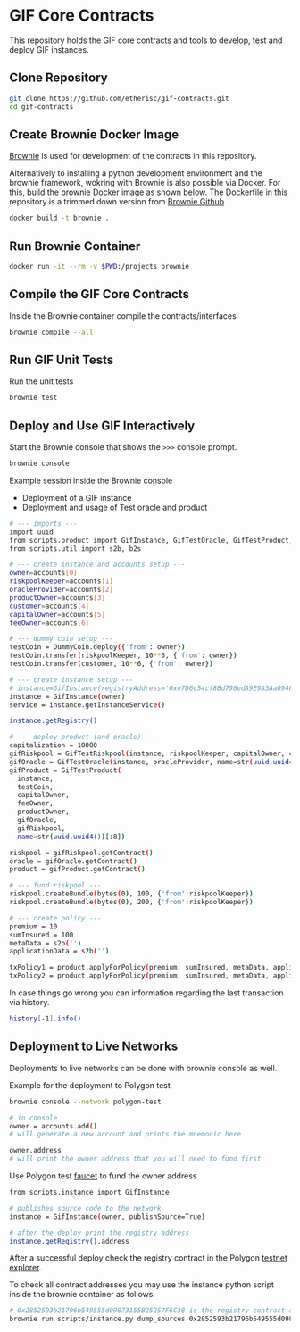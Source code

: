 # GIF Core Contracts

This repository holds the GIF core contracts and tools to develop, test and deploy GIF instances.

## Clone Repository

```bash
git clone https://github.com/etherisc/gif-contracts.git
cd gif-contracts
```

## Create Brownie Docker Image

[Brownie](https://eth-brownie.readthedocs.io/en/stable) is used for development of the contracts in this repository.

Alternatively to installing a python development environment and the brownie framework, wokring with Brownie is also possible via Docker.
For this, build the brownie Docker image as shown below.
The Dockerfile in this repository is a trimmed down version from [Brownie Github]((https://github.com/eth-brownie/brownie))

```bash
docker build -t brownie .
```

## Run Brownie Container

```bash
docker run -it --rm -v $PWD:/projects brownie
```

## Compile the GIF Core Contracts

Inside the Brownie container compile the contracts/interfaces

```bash
brownie compile --all
```

## Run GIF Unit Tests

Run the unit tests
```bash
brownie test
```

## Deploy and Use GIF Interactively

Start the Brownie console that shows the `>>>` console prompt.
```bash
brownie console
```

Example session inside the Brownie console

* Deployment of a GIF instance
* Deployment and usage of Test oracle and product

```bash
# --- imports ---
import uuid
from scripts.product import GifInstance, GifTestOracle, GifTestProduct, GifTestRiskpool
from scripts.util import s2b, b2s

# --- create instance and accounts setup ---
owner=accounts[0]
riskpoolKeeper=accounts[1]
oracleProvider=accounts[2]
productOwner=accounts[3]
customer=accounts[4]
capitalOwner=accounts[5]
feeOwner=accounts[6]

# --- dummy coin setup ---
testCoin = DummyCoin.deploy({'from': owner})
testCoin.transfer(riskpoolKeeper, 10**6, {'from': owner})
testCoin.transfer(customer, 10**6, {'from': owner})

# --- create instance setup ---
# instance=GifInstance(registryAddress='0xe7D6c54cf8Bd798edA9E9A3Aa094Fb01EF34C251', owner=owner)
instance = GifInstance(owner)
service = instance.getInstanceService()

instance.getRegistry()

# --- deploy product (and oracle) ---
capitalization = 10000
gifRiskpool = GifTestRiskpool(instance, riskpoolKeeper, capitalOwner, capitalization)
gifOracle = GifTestOracle(instance, oracleProvider, name=str(uuid.uuid4())[:8])
gifProduct = GifTestProduct(
  instance,
  testCoin,
  capitalOwner,
  feeOwner,
  productOwner,
  gifOracle,
  gifRiskpool,
  name=str(uuid.uuid4())[:8])

riskpool = gifRiskpool.getContract()
oracle = gifOracle.getContract()
product = gifProduct.getContract()

# --- fund riskpool ---
riskpool.createBundle(bytes(0), 100, {'from':riskpoolKeeper})
riskpool.createBundle(bytes(0), 200, {'from':riskpoolKeeper})

# --- create policy ---
premium = 10
sumInsured = 100
metaData = s2b('')
applicationData = s2b('')

txPolicy1 = product.applyForPolicy(premium, sumInsured, metaData, applicationData, {'from':customer})
txPolicy2 = product.applyForPolicy(premium, sumInsured, metaData, applicationData, {'from':customer})
```

In case things go wrong you can information regarding the last transaction via history.

```bash
history[-1].info()
```

## Deployment to Live Networks

Deployments to live networks can be done with brownie console as well.

Example for the deployment to Polygon test

```bash
brownie console --network polygon-test

# in console
owner = accounts.add()
# will generate a new account and prints the mnemonic here

owner.address
# will print the owner address that you will need to fund first
```

Use Polygon test [faucet](https://faucet.polygon.technology/) to fund the owner address
```bash
from scripts.instance import GifInstance

# publishes source code to the network
instance = GifInstance(owner, publishSource=True)

# after the deploy print the registry address
instance.getRegistry().address
```

After a successful deploy check the registry contract in the Polygon [testnet explorer](https://mumbai.polygonscan.com/).

To check all contract addresses you may use the instance python script inside the brownie container as follows.
```bash
# 0x2852593b21796b549555d09873155B25257F6C38 is the registry contract address
brownie run scripts/instance.py dump_sources 0x2852593b21796b549555d09873155B25257F6C38 --network polygon-test
```
